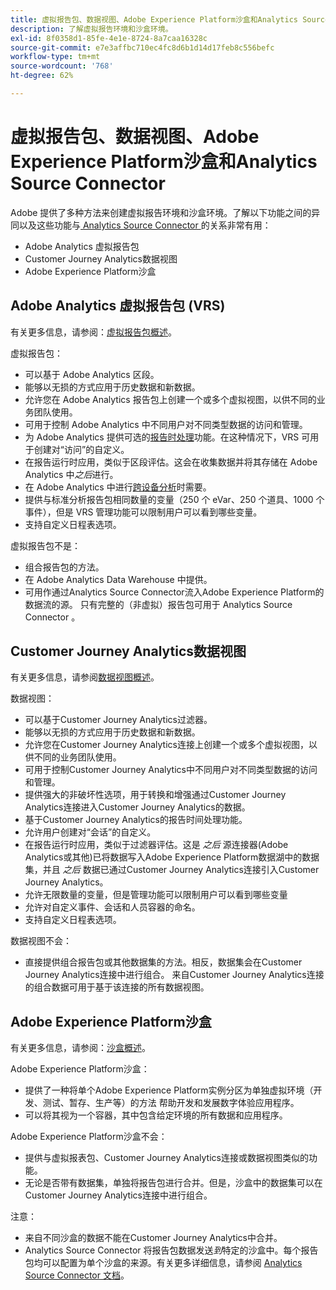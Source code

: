 ```yaml
---
title: 虚拟报告包、数据视图、Adobe Experience Platform沙盒和Analytics Source Connector
description: 了解虚拟报告环境和沙盒环境。
exl-id: 8f0358d1-85fe-4e1e-8724-8a7caa16328c
source-git-commit: e7e3affbc710ec4fc8d6b1d14d17feb8c556befc
workflow-type: tm+mt
source-wordcount: '768'
ht-degree: 62%

---
```


# 虚拟报告包、数据视图、Adobe Experience Platform沙盒和Analytics Source Connector

Adobe 提供了多种方法来创建虚拟报告环境和沙盒环境。了解以下功能之间的异同以及这些功能与[ Analytics Source Connector ](https://experienceleague.adobe.com/docs/experience-platform/sources/ui-tutorials/create/adobe-applications/analytics.html?lang=zh-Hans)的关系非常有用：

* Adobe Analytics 虚拟报告包
* Customer Journey Analytics数据视图
* Adobe Experience Platform沙盒

## Adobe Analytics 虚拟报告包 (VRS)

有关更多信息，请参阅：[虚拟报告包概述](https://experienceleague.adobe.com/docs/analytics/components/virtual-report-suites/vrs-about.html?lang=zh-Hans)。

虚拟报告包：

* 可以基于 Adobe Analytics 区段。
* 能够以无损的方式应用于历史数据和新数据。
* 允许您在 Adobe Analytics 报告包上创建一个或多个虚拟视图，以供不同的业务团队使用。
* 可用于控制 Adobe Analytics 中不同用户对不同类型数据的访问和管理。
* 为 Adobe Analytics 提供可选的[报告时处理](https://experienceleague.adobe.com/docs/analytics/components/virtual-report-suites/vrs-report-time-processing.html?lang=zh-Hans)功能。在这种情况下，VRS 可用于创建对“访问”的自定义。
* 在报告运行时应用，类似于区段评估。这会在收集数据并将其存储在 Adobe Analytics 中&#x200B;_之后_&#x200B;进行。
* 在 Adobe Analytics 中进行[跨设备分析](https://experienceleague.adobe.com/docs/analytics/components/cda/overview.html?lang=zh-Hans)时需要。
* 提供与标准分析报告包相同数量的变量（250 个 eVar、250 个道具、1000 个事件），但是 VRS 管理功能可以限制用户可以看到哪些变量。
* 支持自定义日程表选项。

虚拟报告包不是：

* 组合报告包的方法。
* 在 Adobe Analytics Data Warehouse 中提供。
* 可用作通过Analytics Source Connector流入Adobe Experience Platform的数据流的源。 只有完整的（非虚拟）报告包可用于 Analytics Source Connector 。


## Customer Journey Analytics数据视图

有关更多信息，请参阅[数据视图概述](https://experienceleague.adobe.com/docs/analytics-platform/using/cja-dataviews/data-views.html?lang=zh-Hans)。

数据视图：

* 可以基于Customer Journey Analytics过滤器。
* 能够以无损的方式应用于历史数据和新数据。
* 允许您在Customer Journey Analytics连接上创建一个或多个虚拟视图，以供不同的业务团队使用。
* 可用于控制Customer Journey Analytics中不同用户对不同类型数据的访问和管理。
* 提供强大的非破坏性选项，用于转换和增强通过Customer Journey Analytics连接进入Customer Journey Analytics的数据。
* 基于Customer Journey Analytics的报告时间处理功能。
* 允许用户创建对“会话”的自定义。
* 在报告运行时应用，类似于过滤器评估。这是 _之后_ 源连接器(Adobe Analytics或其他)已将数据写入Adobe Experience Platform数据湖中的数据集，并且 _之后_ 数据已通过Customer Journey Analytics连接引入Customer Journey Analytics。
* 允许无限数量的变量，但是管理功能可以限制用户可以看到哪些变量
* 允许对自定义事件、会话和人员容器的命名。
* 支持自定义日程表选项。

数据视图不会：

* 直接提供组合报告包或其他数据集的方法。相反，数据集会在Customer Journey Analytics连接中进行组合。 来自Customer Journey Analytics连接的组合数据可用于基于该连接的所有数据视图。

## Adobe Experience Platform沙盒

有关更多信息，请参阅：[沙盒概述](https://experienceleague.adobe.com/docs/experience-platform/sandbox/home.html?lang=zh-Hans)。

Adobe Experience Platform沙盒：

* 提供了一种将单个Adobe Experience Platform实例分区为单独虚拟环境（开发、测试、暂存、生产等）的方法 帮助开发和发展数字体验应用程序。
* 可以将其视为一个容器，其中包含给定环境的所有数据和应用程序。

Adobe Experience Platform沙盒不会：

* 提供与虚拟报表包、Customer Journey Analytics连接或数据视图类似的功能。
* 无论是否带有数据集，单独将报告包进行合并。但是，沙盒中的数据集可以在Customer Journey Analytics连接中进行组合。

注意：

* 来自不同沙盒的数据不能在Customer Journey Analytics中合并。
* Analytics Source Connector 将报告包数据发送&#x200B;_到_&#x200B;特定的沙盒中。每个报告包均可以配置为单个沙盒的来源。有关更多详细信息，请参阅 [Analytics Source Connector 文档](https://experienceleague.adobe.com/docs/experience-platform/sources/ui-tutorials/create/adobe-applications/analytics.html?lang=zh-Hans)。
